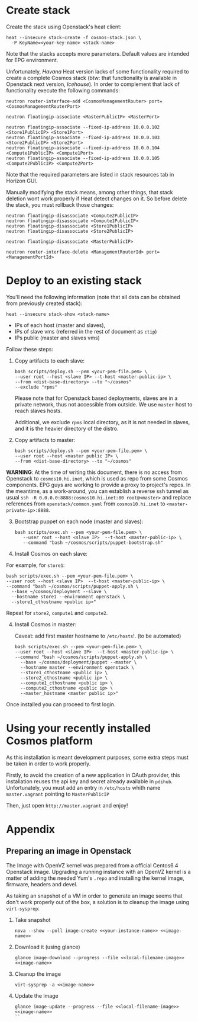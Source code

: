 # Create stack

Create the stack using Openstack's heat client:

```
heat --insecure stack-create -f cosmos-stack.json \
  -P KeyName=<your-key-name> <stack-name>
```

Note that the stacks accepts more parameters. Default values are intended for
EPG environment.

Unfortunately, *Havana* Heat version lacks of some functionality required
to create a complete Cosmos stack (btw: that functionality is available in
Openstack next version, *Icehouse*). In order to complement that lack of
functionality execute the following commands:

```
neutron router-interface-add <CosmosManagementRouter> port=<CosmosManagementRouterPort>

neutron floatingip-associate <MasterPublicIP> <MasterPort>

neutron floatingip-associate --fixed-ip-address 10.0.0.102 <Store1PublicIP> <Store1Port>
neutron floatingip-associate --fixed-ip-address 10.0.0.103 <Store2PublicIP> <Store2Port>
neutron floatingip-associate --fixed-ip-address 10.0.0.104 <Compute1PublicIP> <Compute1Port>
neutron floatingip-associate --fixed-ip-address 10.0.0.105 <Compute2PublicIP> <Compute2Port>
```

Note that the required parameters are listed in stack resources tab in Horizon
GUI.

Manually modifying the stack means, among other things, that stack deletion
wont work properly if Heat detect changes on it. So before delete the stack,
you must rollback those changes:

```
neutron floatingip-disassociate <Compute2PublicIP>
neutron floatingip-disassociate <Compute1PublicIP>
neutron floatingip-disassociate <Store1PublicIP>
neutron floatingip-disassociate <Store2PublicIP>

neutron floatingip-disassociate <MasterPublicIP>

neutron router-interface-delete <ManagementRouterId> port=<ManagementPortId>
```

# Deploy to an existing stack

You'll need the following information (note that all data can be obtained from
previously created stack):

```
heat --insecure stack-show <stack-name>
```


* IPs of each host (master and slaves),
* IPs of slave vms (referred in the rest of document as `ctip`)
* IPs public (master and slaves vms)

Follow these steps:

1. Copy artifacts to each slave:

   ```
   bash scripts/deploy.sh --pem <your-pem-file.pem> \
   --user root --host <slave IP> --t-host <master-public-ip> \
   --from <dist-base-directory> --to "~/cosmos"
   --exclude "rpms"
   ```

   Please note that for Openstack based deployments, slaves are in a private
   network, thus not accessible from outside. We use `master` host to reach
   slaves hosts.

   Additional, we exclude `rpms` local directory, as it is not needed in
   slaves, and it is the heavier directory of the distro.

2. Copy artifacts to master:

   ```
   bash scripts/deploy.sh --pem <your-pem-file.pem> \
   --user root --host <master public IP> \
   --from <dist-base-directory> --to "~/cosmos"
   ```

**WARNING**: At the time of writing this document, there is no access from
Openstack to `cosmos10.hi.inet`, which is used as repo from some Cosmos
components. EPG guys are working to provide a proxy to project's repos. In
the meantime, as a work-around, you can establish a reverse ssh tunnel as
usual `ssh -R 0.0.0.0:8888:cosmos10.hi.inet:80 root@<master>` and replace
references from `openstack/common.yaml` from `cosmos10.hi.inet` to
`<master-private-ip>:8888`.

3. Bootstrap puppet on each node (master and slaves):

   ```
   bash scripts/exec.sh --pem <your-pem-file.pem> \
      --user root --host <slave IP>  --t-host <master-public-ip> \
      --command "bash ~/cosmos/scripts/puppet-bootstrap.sh"
   ```

3. Install Cosmos on each slave:

  For example, for `store1`:

   ```
   bash scripts/exec.sh --pem <your-pem-file.pem> \
   --user root --host <slave IP>  --t-host <master-public-ip> \
   --command "bash ~/cosmos/scripts/puppet-apply.sh \
     --base ~/cosmos/deployment --slave \
     --hostname store1 --environment openstack \
     --store1_cthostname <public ip>"
   ```

   Repeat for `store2`, `compute1` and `compute2`.

4. Install Cosmos in master:

   Caveat: add first master hostname to `/etc/hosts`!. (to be automated)

   ```
   bash scripts/exec.sh --pem <your-pem-file.pem> \
   --user root --host <slave IP>  --t-host <master-public-ip> \
   --command "bash ~/cosmos/scripts/puppet-apply.sh \
     --base ~/cosmos/deployment/puppet --master \
     --hostname master --environment openstack \
     --store1_cthostname <public ip> \
     --store2_cthostname <public ip> \
     --compute1_cthostname <public ip> \
     --compute2_cthostname <public ip> \
     --master_hostname <master public ip>"
   ```

Once installed you can proceed to first login.

# Using your recently installed Cosmos platform

As this installation is meant development purposes, some extra steps must be
taken in order to work properly.

Firstly, to avoid the creation of a new application in OAuth provider, this
installation reuses the api key and secret already available in `pdihub`.
Unfortunately, you must add an entry in `/etc/hosts` whith name
`master.vagrant` pointing to `MasterPublicIP`

Then, just open `http://master.vagrant` and enjoy!

# Appendix

## Preparing an image in Openstack

The Image with OpenVZ kernel was prepared from a official Centos6.4 Openstack
image. Upgrading a running instance with an OpenVZ kernel is a matter of
adding the needed Yum's `.repo` and installing the kernel image, firmware,
headers and devel.

As taking an snapshot of a VM in order to generate an image seems that don't
work properly out of the box, a solution is to cleanup the image using
`virt-sysprep`:

1. Take snapshot
    ```
    nova --show --poll image-create <<your-instance-name>> <<image-name>>
    ```
2. Download it (using glance)
    ```
    glance image-download --progress --file <<local-filename-image>> <<image-name>>
    ```
3. Cleanup the image
    ```
    virt-sysprep -a <<image-name>>
    ```
4. Update the image
    ```
    glance image-update --progress --file <<local-filename-image>> <<image-name>>
    ``
